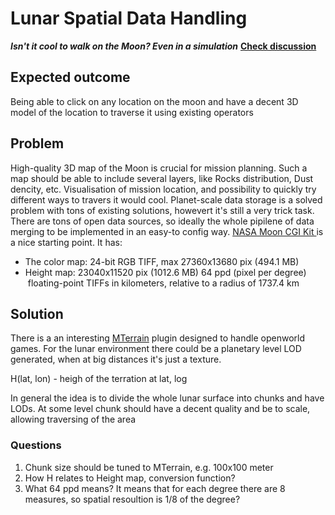 # Lunar Spatial Data Handling
***Isn't it cool to walk on the Moon? Even in a simulation***
**[Check discussion](https://github.com/orgs/LunCoSim/discussions/8)**

## Expected outcome

Being able to click on any location on the moon and have a decent 3D model of the location to traverse it using existing operators


## Problem

High-quality 3D map of the Moon is crucial for mission planning. Such a map should be able to include several layers, like Rocks distribution, Dust dencity, etc. 
Visualisation of mission location, and possibility to quickly try different ways to travers it would cool. 
Planet-scale data storage is a solved problem with tons of existing solutions, howevert it's still a very trick task.
There are tons of open data sources, so ideally the whole pipilene of data merging to be implemented in an easy-to config way.
[NASA Moon CGI Kit ](https://svs.gsfc.nasa.gov/cgi-bin/details.cgi?aid=4720)is a nice starting point. It has:
- The color map: 24-bit RGB TIFF, max 27360x13680 pix (494.1 MB)
- Height map: 23040x11520 pix (1012.6 MB)  64 ppd (pixel per degree)  floating-point TIFFs in kilometers, relative to a radius of 1737.4 km



## Solution

There is a an interesting [MTerrain](https://github.com/mohsenph69/Godot-MTerrain-plugin) plugin designed to handle openworld games. For the lunar environment there could be a planetary level LOD generated, when at big distances it's just a texture.

H(lat, lon) - heigh of the terration at lat, log

In general the idea is to divide the whole lunar surface into chunks and have LODs. At some level chunk should have a decent quality and be to scale, allowing traversing of the area

### Questions
1. Chunk size should be tuned to MTerrain, e.g. 100x100 meter
2. How H relates to Height map, conversion function?
3. What 64 ppd means? It means that for each degree there are 8 measures, so spatial resoultion is 1/8 of the degree? 